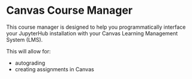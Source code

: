 # Canvas Course Manager

This course manager is designed to help you programmatically interface your JupyterHub installation with your Canvas Learning Management System (LMS).

This will allow for:

- autograding
- creating assignments in Canvas

